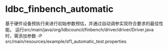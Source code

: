 # ldbc_finbench_automatic
基于硬件设备预执⾏来进⾏初始参数预估，并通过⾃动调参实现符合要求的最佳性能。
运行src/main/java/org/ldbcouncil/finbench/driver/driver/Driver.java 时，需添加参数 -P src/main/resources/example/sf1_automatic_test.properties
